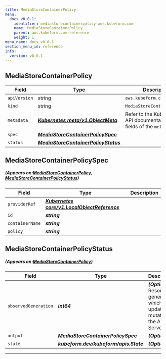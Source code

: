 ```yaml
---
title: MediaStoreContainerPolicy
menu:
  docs_v0.0.1:
    identifier: mediastorecontainerpolicy-aws.kubeform.com
    name: MediaStoreContainerPolicy
    parent: aws.kubeform.com-reference
    weight: 1
menu_name: docs_v0.0.1
section_menu_id: reference
info:
  version: v0.0.1
---
```


## MediaStoreContainerPolicy
| Field | Type | Description |
| ------ | ----- | ----------- |
| `apiVersion` | string | `aws.kubeform.com/v1alpha1` |
|    `kind` | string | `MediaStoreContainerPolicy` |
| `metadata` | ***[Kubernetes meta/v1.ObjectMeta](https://kubernetes.io/docs/reference/generated/kubernetes-api/v1.13/#objectmeta-v1-meta)***|Refer to the Kubernetes API documentation for the fields of the `metadata` field.|
| `spec` | ***[MediaStoreContainerPolicySpec](#MediaStoreContainerPolicySpec)***||
| `status` | ***[MediaStoreContainerPolicyStatus](#MediaStoreContainerPolicyStatus)***||
## MediaStoreContainerPolicySpec
##### (Appears on:[MediaStoreContainerPolicy](#MediaStoreContainerPolicy), [MediaStoreContainerPolicyStatus](#MediaStoreContainerPolicyStatus))
| Field | Type | Description |
| ------ | ----- | ----------- |
| `providerRef` | ***[Kubernetes core/v1.LocalObjectReference](https://kubernetes.io/docs/reference/generated/kubernetes-api/v1.13/#localobjectreference-v1-core)***||
| `id` | ***string***||
| `containerName` | ***string***||
| `policy` | ***string***||
## MediaStoreContainerPolicyStatus
##### (Appears on:[MediaStoreContainerPolicy](#MediaStoreContainerPolicy))
| Field | Type | Description |
| ------ | ----- | ----------- |
| `observedGeneration` | ***int64***| ***(Optional)*** Resource generation, which is updated on mutation by the API Server.|
| `output` | ***[MediaStoreContainerPolicySpec](#MediaStoreContainerPolicySpec)***| ***(Optional)*** |
| `state` | ***kubeform.dev/kubeform/apis.State***| ***(Optional)*** |
---
